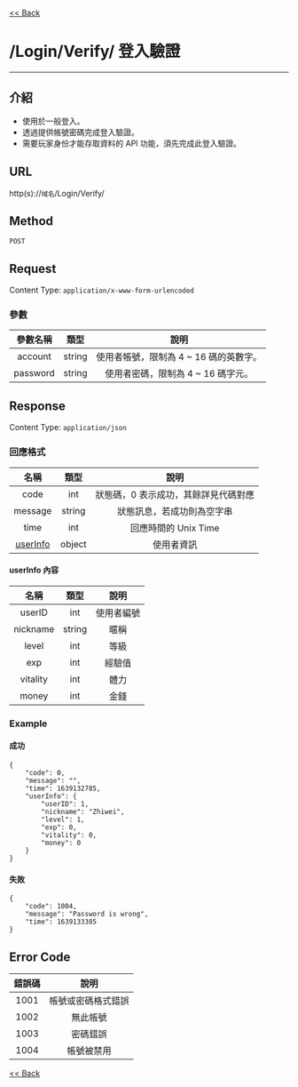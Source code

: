 [<< Back](../index.md)

# /Login/Verify/ 登入驗證

---

## 介紹

- 使用於一般登入。
- 透過提供帳號密碼完成登入驗證。
- 需要玩家身份才能存取資料的 API 功能，須先完成此登入驗證。

## URL

http(s)://`域名`/Login/Verify/

## Method

`POST`

## Request

Content Type: `application/x-www-form-urlencoded`

### 參數

| 參數名稱 | 類型 | 說明 |
|:-:|:-:|:-:|
| account | string | 使用者帳號，限制為 4 ~ 16 碼的英數字。 |
| password | string | 使用者密碼，限制為 4 ~ 16 碼字元。 |

## Response

Content Type: `application/json`

### 回應格式

| 名稱 | 類型 | 說明 |
|:-:|:-:|:-:|
| code | int | 狀態碼，0 表示成功，其餘詳見代碼對應 |
| message | string | 狀態訊息，若成功則為空字串 |
| time | int | 回應時間的 Unix Time |
| [userInfo](#userInfo) | object | 使用者資訊 |

#### <span id="userInfo">userInfo 內容</span>

| 名稱 | 類型 | 說明 |
|:-:|:-:|:-:|
| userID | int | 使用者編號 |
| nickname | string | 暱稱 |
| level | int | 等級 |
| exp | int | 經驗值 |
| vitality | int | 體力 |
| money | int | 金錢 |

### Example

#### 成功

	{
	    "code": 0,
	    "message": "",
	    "time": 1639132785,
	    "userInfo": {
	        "userID": 1,
	        "nickname": "Zhiwei",
	        "level": 1,
	        "exp": 0,
	        "vitality": 0,
	        "money": 0
	    }
	}

#### 失敗

	{
	    "code": 1004,
	    "message": "Password is wrong",
	    "time": 1639133385
	}


## Error Code

| 錯誤碼 | 說明 |
|:-:|:-:|
| 1001 | 帳號或密碼格式錯誤 |
| 1002 | 無此帳號 |
| 1003 | 密碼錯誤 |
| 1004 | 帳號被禁用 |

[<< Back](../index.md)